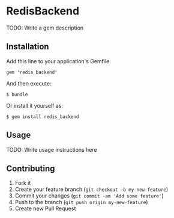 # RedisBackend

TODO: Write a gem description

## Installation

Add this line to your application's Gemfile:

    gem 'redis_backend'

And then execute:

    $ bundle

Or install it yourself as:

    $ gem install redis_backend

## Usage

TODO: Write usage instructions here

## Contributing

1. Fork it
2. Create your feature branch (`git checkout -b my-new-feature`)
3. Commit your changes (`git commit -am 'Add some feature'`)
4. Push to the branch (`git push origin my-new-feature`)
5. Create new Pull Request
